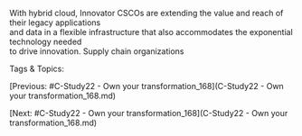 With hybrid cloud, Innovator CSCOs are extending 
the value and reach of their legacy applications  
and data in a flexible infrastructure that also 
accommodates the exponential technology needed  
to drive innovation. Supply chain organizations 

   Tags & Topics:
   

[Previous: #C-Study22 - Own your transformation_168](C-Study22 - Own your transformation_168.md)

[Next: #C-Study22 - Own your transformation_168](C-Study22 - Own your transformation_168.md)